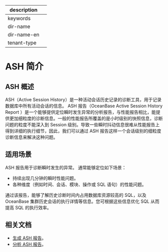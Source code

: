 |description||
|---|---|
|keywords||
|dir-name||
|dir-name-en||
|tenant-type||

# ASH 简介

## ASH 概述

ASH（Active Session History）是一种活动会话历史记录的诊断工具，用于记录数据库中所有活动会话的信息。
ASH 报告（OceanBase Active Session History Report ）是一个能够提供定位瞬时发生异常的分析报告，与性能报告相比，能提供更加细粒度的诊断信息。一般的性能报告所覆盖的是小时级别的快照信息，诊断问题的粒度不能深入到 Session 级别。导致一些瞬时抖动信息很难从性能报告上得到详细的执行细节，因此，我们可以通过 ASH 报告这样一个会话级别的细粒度诊断信息来解决这种问题。

## 适用场景

 ASH 报告用于诊断瞬时发生的异常。 通常能够定位如下场景：

- 持续出现几分钟的瞬时性能问题。
- 各种维度（例如时间、会话、模块、操作或 SQL 语句）的性能问题。

通过该报告，能够了解历史诊断时间内占用数据库资源较高的 SQL，以及 OceanBase 集群历史会话的执行详情等信息。您可根据这些信息优化 SQL 从而提高 SQL 的执行效率。

## 相关文档

- [生成 ASH 报告](../500.ash-report-diagnosis/200.generate-ash-report.md)。
- [分析 ASH 报告](../500.ash-report-diagnosis/300.analyze-ash-report.md)。
